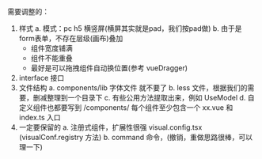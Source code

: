 需要调整的：
1. 样式
  a. 模式：pc h5 横竖屏(横屏其实就是pad，我们按pad做)
  b. 由于是form表单，不存在层级(画布)叠加
    - 组件宽度铺满
    - 组件不能重叠
    - 最好是可以拖拽组件自动换位置(参考 vueDragger)
2. interface 接口
3. 文件结构
  a. components/lib 字体文件 就不要了
  b. less 文件，根据我们的需要，删减整理到一个目录下
  c. 有些公用方法提取出来，例如 UseModel
  d. 自定义组件也都要写到 /components/ 每个组件至少包含一个 xx.vue 和 index.ts 入口
4. 一定要保留的
  a. 注册式组件，扩展性很强 visual.config.tsx (visualConf.registry 方法)
  b. command 命令，(撤销，重做思路很棒，可以理一下)

